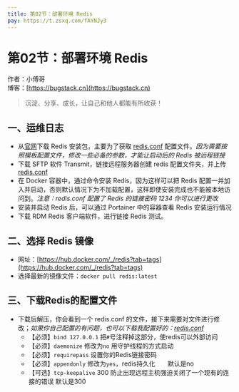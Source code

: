 ```yaml
---
title: 第02节：部署环境 Redis
pay: https://t.zsxq.com/fAYNJy3
---
```


# 第02节：部署环境 Redis

作者：小傅哥
<br/>博客：[https://bugstack.cn](https://bugstack.cn)

>沉淀、分享、成长，让自己和他人都能有所收获！

## 一、运维日志

- 从[官网](http://www.redis.cn/download.html)下载 Redis 安装包，主要为了获取 [redis.conf](https://gitcode.net/KnowledgePlanet/Lottery/-/blob/master/doc/assets/redis/redis.conf) 配置文件。*因为需要按照模板配置文件，修改一些必备的参数，才能让启动后的 Redis 被远程链接*
- 下载 SFTP 软件 Transmit，链接远程服务器创建 redis 配置文件夹，并上传 [redis.conf](https://gitcode.net/KnowledgePlanet/Lottery/-/blob/master/doc/assets/redis/redis.conf)
- 在 Docker 容器中，通过命令安装 Redis，因为这样可以把 Redis 配置一并加入并启动，否则默认情况下为不加载配置，这样即使安装完成也不能被本地访问到。*注意：redis.conf 配置了 Redis 的链接密码 1234 你可以进行更改*
- 安装并启动 Redis 后，可以通过 Portainer 中的容器查看 Redis 安装运行情况
- 下载 RDM Redis 客户端软件，进行链接 Redis 测试。

## 二、选择 Redis 镜像

<!-- ![](/images/article/project/lottery/Part-5/2-01.png) -->

- 网址：[https://hub.docker.com/_/redis?tab=tags](https://hub.docker.com/_/redis?tab=tags)
- 选择最新的镜像文件：`docker pull redis:latest`

## 三、下载Redis的配置文件

<!-- ![](/images/article/project/lottery/Part-5/2-02.png) -->

- 下载后解压，你会看到一个 redis.conf 的文件，接下来需要对文件进行修改；*如果你自己配置的有问题，也可以下载我配置好的：[redis.conf](https://gitcode.net/KnowledgePlanet/Lottery/-/blob/master/doc/assets/redis/redis.conf)*
     - 【必须】`bind 127.0.0.1` 把`#`号注释掉这部分，使redis可以外部访问
     - 【必须】`daemonize` 修改为`no` 用守护线程的方式启动
     - 【必须】`requirepass` 设置你的Redis链接密码
     - 【必须】`appendonly` 修改为`yes`，redis持久化　　默认是no
     - 【可选】`tcp-keepalive` 300 防止出现远程主机强迫关闭了一个现有的连接的错误 默认是300